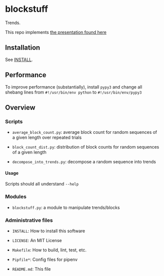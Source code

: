 # blockstuff

Trends.

This repo implements [the presentation found here](https://docs.google.com/presentation/d/12iLQT3CsslLkVfdh6Wcb_uhrFeXjC8F2BCFND64iYmM/edit?usp=sharing)

## Installation

See [INSTALL](https://github.com/jsh/blockstuff/blob/master/INSTALL).

## Performance

To improve performance (substantially), install `pypy3` and change all shebang lines from `#!/usr/bin/env python` to `#!/usr/bin/env/pypy3`

## Overview

### Scripts

- `average_block_count.py`: average block count for random sequences of a given length over repeated trials

- `block_count_dist.py`: distribution of block counts for random sequences of a given length

- `decompose_into_trends.py`: decompose a random sequence into trends

#### Usage

Scripts should all understand `--help`

### Modules

- `blockstuff.py`: a module to manipulate trends/blocks

### Administrative files

- `INSTALL`: How to install this software

- `LICENSE`: An MIT License

- `Makefile`: How to build, lint, test, etc.

- `Pipfile*`: Config files for pipenv

- `README.md`: This file

